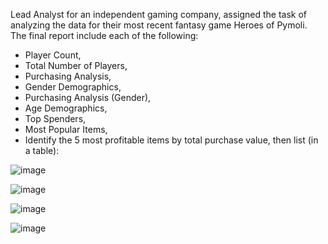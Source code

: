 Lead Analyst for an independent gaming company, assigned the task of analyzing the data for their most recent fantasy game Heroes of Pymoli.
The final report include each of the following:

- Player Count,
- Total Number of Players,
- Purchasing Analysis,
- Gender Demographics,
- Purchasing Analysis (Gender),
- Age Demographics,
- Top Spenders,
- Most Popular Items,
- Identify the 5 most profitable items by total purchase value, then list (in a table):

![image](https://user-images.githubusercontent.com/63757160/109452774-1bd8e300-7a16-11eb-9e5a-2c10acc7887a.png)

![image](https://user-images.githubusercontent.com/63757160/109452564-9ead6e00-7a15-11eb-921b-b0fb837bf2a5.png)

![image](https://user-images.githubusercontent.com/63757160/109452589-b4bb2e80-7a15-11eb-936a-25710551a4d8.png)

![image](https://user-images.githubusercontent.com/63757160/109452672-e9c78100-7a15-11eb-98ad-1ce5143df806.png)

